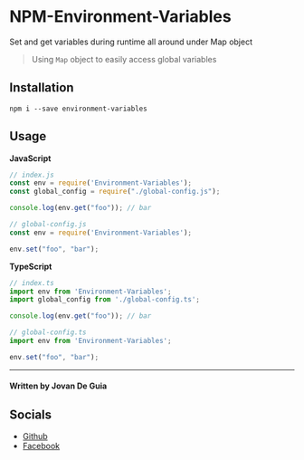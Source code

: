 # NPM-Environment-Variables
Set and get variables during runtime all around under Map object
 
> Using `Map` object to easily access global variables


## Installation

`npm i --save environment-variables`

## Usage

__JavaScript__

```js
// index.js
const env = require('Environment-Variables');
const global_config = require("./global-config.js");

console.log(env.get("foo")); // bar

```

```js
// global-config.js
const env = require('Environment-Variables');

env.set("foo", "bar");
```

__TypeScript__

```TypeScript
// index.ts
import env from 'Environment-Variables';
import global_config from './global-config.ts';

console.log(env.get("foo")); // bar
```

```TypeScript
// global-config.ts
import env from 'Environment-Variables';

env.set("foo", "bar");
```

----

#### Written by Jovan De Guia

## Socials

- [Github](https://github.com/jxmked)
- [Facebook](https://www.facebook.com/deguia25)
